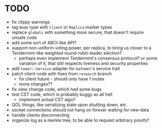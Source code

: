 # TODO

* fix clippy warnings
* tag `Node` type with `Client` or `Replica` marker types
* replace `globals` with something more secure,
  that doesn't require unsafe code
* add some sort of ABCI-like API?
* support non-uniform voting power, per replica,
  to bring us closer to a Tendermint-like weighted
  round-robin leader election?
    * perhaps even implement Tendermint's consensus
    protocol? or some variation of it, that still
    respects liveness and security properties
* add `tower::Service` adapter for `bafomet`'s service
  trait
* patch client code with fixes from `research` branch
    * fix client future - should only have 1 mutex
    * more changes??
* fix view change code, which had some bugs
* test CST code, which is probably buggy as all hell
    * implement actual CST algo?
* QOL things, like serializing state upon shutting down,
  etc
* socket connections should not hang on forever waiting
  for new data
* handle clients disconnecting
* organize log as a merkle tree, to be able to request
  arbitrary proofs?
